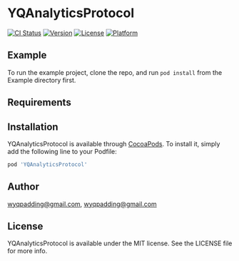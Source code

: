 # YQAnalyticsProtocol

[![CI Status](https://img.shields.io/travis/wyqpadding@gmail.com/YQAnalyticsProtocol.svg?style=flat)](https://travis-ci.org/wyqpadding@gmail.com/YQAnalyticsProtocol)
[![Version](https://img.shields.io/cocoapods/v/YQAnalyticsProtocol.svg?style=flat)](https://cocoapods.org/pods/YQAnalyticsProtocol)
[![License](https://img.shields.io/cocoapods/l/YQAnalyticsProtocol.svg?style=flat)](https://cocoapods.org/pods/YQAnalyticsProtocol)
[![Platform](https://img.shields.io/cocoapods/p/YQAnalyticsProtocol.svg?style=flat)](https://cocoapods.org/pods/YQAnalyticsProtocol)

## Example

To run the example project, clone the repo, and run `pod install` from the Example directory first.

## Requirements

## Installation

YQAnalyticsProtocol is available through [CocoaPods](https://cocoapods.org). To install
it, simply add the following line to your Podfile:

```ruby
pod 'YQAnalyticsProtocol'
```

## Author

wyqpadding@gmail.com, wyqpadding@gmail.com

## License

YQAnalyticsProtocol is available under the MIT license. See the LICENSE file for more info.
